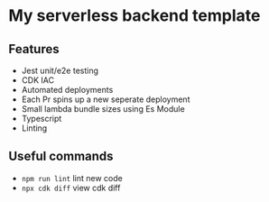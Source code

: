# My serverless backend template

## Features
* Jest unit/e2e testing
* CDK IAC
* Automated deployments
* Each Pr spins up a new seperate deployment
* Small lambda bundle sizes using Es Module
* Typescript
* Linting


## Useful commands

* `npm run lint`    lint new code
* `npx cdk diff`    view cdk diff
